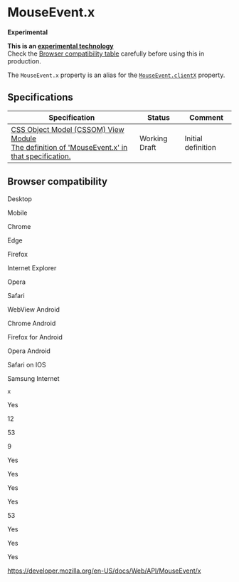 # MouseEvent.x

**Experimental**

**This is an [experimental technology](https://developer.mozilla.org/en-US/docs/MDN/Guidelines/Conventions_definitions#experimental)**  
Check the [Browser compatibility table](#browser_compatibility) carefully before using this in production.

The `MouseEvent.x` property is an alias for the [`MouseEvent.clientX`](clientx) property.

## Specifications

<table><thead><tr class="header"><th>Specification</th><th>Status</th><th>Comment</th></tr></thead><tbody><tr class="odd"><td><a href="https://drafts.csswg.org/cssom-view/#dom-mouseevent-x">CSS Object Model (CSSOM) View Module<br />
<span class="small">The definition of 'MouseEvent.x' in that specification.</span></a></td><td><span class="spec-wd">Working Draft</span></td><td>Initial definition</td></tr></tbody></table>

## Browser compatibility

Desktop

Mobile

Chrome

Edge

Firefox

Internet Explorer

Opera

Safari

WebView Android

Chrome Android

Firefox for Android

Opera Android

Safari on IOS

Samsung Internet

`x`

Yes

12

53

9

Yes

Yes

Yes

Yes

53

Yes

Yes

Yes

<a href="https://developer.mozilla.org/en-US/docs/Web/API/MouseEvent/x" class="_attribution-link">https://developer.mozilla.org/en-US/docs/Web/API/MouseEvent/x</a>
